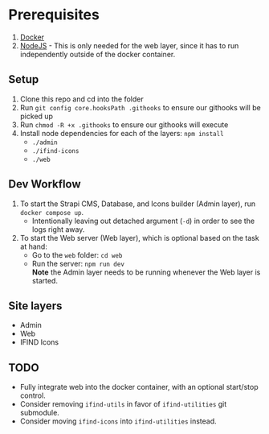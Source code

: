 # Prerequisites
1. [Docker](https://www.docker.com/)
2. [NodeJS](https://nodejs.org/en) -  This is only needed for the web layer, since it has to run independently outside of the docker container.

## Setup

1. Clone this repo and cd into the folder
2. Run `git config core.hooksPath .githooks` to ensure our githooks will be picked up  
3. Run `chmod -R +x .githooks` to ensure our githooks will execute
4. Install node dependencies for each of the layers: `npm install`
    - `./admin`
    - `./ifind-icons`
    - `./web`

## Dev Workflow
1. To start the Strapi CMS, Database, and Icons builder (Admin layer), run `docker compose up`.
    - Intentionally leaving out detached argument (`-d`) in order to see the logs right away.
2. To start the Web server (Web layer), which is optional based on the task at hand:
    - Go to the `web` folder: `cd web`
    - Run the server: `npm run dev`  
    **Note** the Admin layer needs to be running whenever the Web layer is started.


## Site layers
- Admin
- Web
- IFIND Icons

## TODO
- Fully integrate web into the docker container, with an optional start/stop control.
- Consider removing `ifind-utils` in favor of `ifind-utilities` git submodule.
- Consider moving `ifind-icons` into `ifind-utilities` instead.
